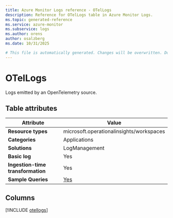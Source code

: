 ```yaml
---
title: Azure Monitor Logs reference - OTelLogs
description: Reference for OTelLogs table in Azure Monitor Logs.
ms.topic: generated-reference
ms.service: azure-monitor
ms.subservice: logs
ms.author: orens
author: osalzberg
ms.date: 10/31/2025

# This file is automatically generated. Changes will be overwritten. Do not change this file directly.
---
```


# OTelLogs

Logs emitted by an OpenTelemetry source.


## Table attributes

|Attribute|Value|
|---|---|
|**Resource types**|microsoft.operationalinsights/workspaces|
|**Categories**|Applications|
|**Solutions**| LogManagement|
|**Basic log**|Yes|
|**Ingestion-time transformation**|Yes|
|**Sample Queries**|[Yes](/azure/azure-monitor/reference/queries/otellogs)|



## Columns
  
[!INCLUDE [otellogs](~/reusable-content/ce-skilling/azure/includes/azure-monitor/reference/tables/otellogs-include.md)]
